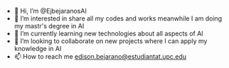 - 👋 Hi, I’m @EjbejaranosAI
- 👀 I’m interested in share all my codes and works meanwhile I am doing my mastr's degree in AI
- 🌱 I’m currently learning new technologies about all aspects of AI
- 💞️ I’m looking to collaborate on new projects where I can apply my knowledge in AI
- 📫 How to reach me edison.bejarano@estudiantat.upc.edu

<!---
EjbejaranosAI/EjbejaranosAI is a ✨ special ✨ repository because its `README.md` (this file) appears on your GitHub profile.
You can click the Preview link to take a look at your changes.
--->

